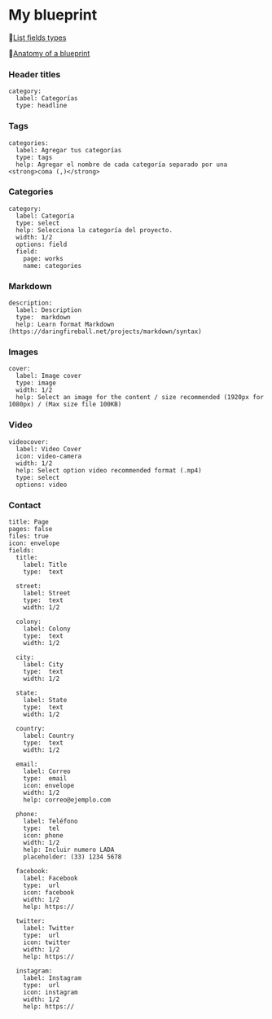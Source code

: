 # My blueprint

📌[List fields types](https://getkirby.com/docs/cheatsheet/#panel-fields)

📌[Anatomy of a blueprint](https://getkirby.com/docs/panel/blueprints/anatomy-of-a-blueprint)

### Header titles
```
category:
  label: Categorías
  type: headline
```

### Tags
```
categories:
  label: Agregar tus categorías
  type: tags
  help: Agregar el nombre de cada categoría separado por una <strong>coma (,)</strong>
```

### Categories
```
category:
  label: Categoría
  type: select
  help: Selecciona la categoría del proyecto.
  width: 1/2
  options: field
  field:
    page: works
    name: categories
```
    
### Markdown
```
description:
  label: Description
  type:  markdown
  help: Learn format Markdown (https://daringfireball.net/projects/markdown/syntax)
```

### Images
```
cover:
  label: Image cover
  type: image
  width: 1/2
  help: Select an image for the content / size recommended (1920px for 1080px) / (Max size file 100KB)

```


### Video
```
videocover:
  label: Video Cover
  icon: video-camera
  width: 1/2
  help: Select option video recommended format (.mp4)
  type: select
  options: video
```

### Contact
```
title: Page
pages: false
files: true
icon: envelope
fields:
  title:
    label: Title
    type:  text

  street:
    label: Street
    type:  text
    width: 1/2

  colony:
    label: Colony
    type:  text
    width: 1/2

  city:
    label: City
    type:  text
    width: 1/2
  
  state:
    label: State
    type:  text
    width: 1/2
 
  country:
    label: Country
    type:  text
    width: 1/2
    
  email:
    label: Correo
    type:  email
    icon: envelope
    width: 1/2
    help: correo@ejemplo.com

  phone:
    label: Teléfono
    type:  tel
    icon: phone
    width: 1/2
    help: Incluir numero LADA
    placeholder: (33) 1234 5678
  
  facebook:
    label: Facebook
    type:  url
    icon: facebook
    width: 1/2
    help: https://

  twitter:
    label: Twitter
    type:  url
    icon: twitter
    width: 1/2
    help: https://

  instagram:
    label: Instagram
    type:  url
    icon: instagram
    width: 1/2
    help: https://
```

